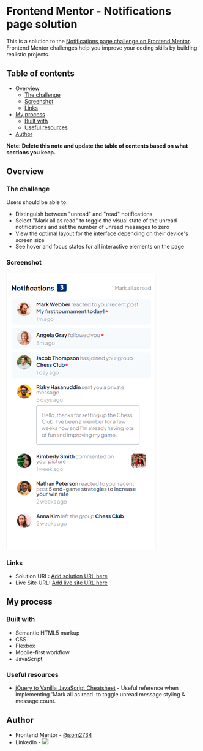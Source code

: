 # Frontend Mentor - Notifications page solution

This is a solution to the [Notifications page challenge on Frontend Mentor](https://www.frontendmentor.io/challenges/notifications-page-DqK5QAmKbC). Frontend Mentor challenges help you improve your coding skills by building realistic projects. 

## Table of contents

- [Overview](#overview)
  - [The challenge](#the-challenge)
  - [Screenshot](#screenshot)
  - [Links](#links)
- [My process](#my-process)
  - [Built with](#built-with)
  - [Useful resources](#useful-resources)
- [Author](#author)

**Note: Delete this note and update the table of contents based on what sections you keep.**

## Overview

### The challenge

Users should be able to:

- Distinguish between "unread" and "read" notifications
- Select "Mark all as read" to toggle the visual state of the unread notifications and set the number of unread messages to zero
- View the optimal layout for the interface depending on their device's screen size
- See hover and focus states for all interactive elements on the page

### Screenshot

![](./assets/images/notifications-screenshot.png)

### Links

- Solution URL: [Add solution URL here](https://github.com/smash1t/fm-notifications)
- Live Site URL: [Add live site URL here](https://smash1t.github.io/fm-notifications)

## My process

### Built with

- Semantic HTML5 markup
- CSS
- Flexbox
- Mobile-first workflow
- JavaScript

### Useful resources

- [jQuery to Vanilla JavaScript Cheatsheet](https://tobiasahlin.com/blog/move-from-jquery-to-vanilla-javascript) - Useful reference when implementing 'Mark all as read' to toggle unread message styling & message count.


## Author

- Frontend Mentor - [@som2734](https://www.frontendmentor.io/profile/som2734)
- LinkedIn - ![](https://www.linkedin.com/in/susan-mashevich/)

